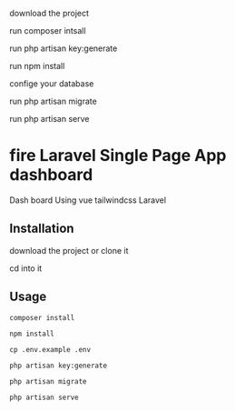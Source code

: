 


download the project 

 

run composer intsall

run php artisan key:generate

run npm install

confige your database

run php artisan migrate

run php artisan serve 


# fire Laravel Single Page App  dashboard 

Dash board Using vue tailwindcss Laravel  

## Installation


download the project or  clone it

cd into it


## Usage

```run composer
composer install
```

```install npm
npm install
```

```cp .env
cp .env.example .env
```

```key generate
php artisan key:generate 
```
```database migrate
php artisan migrate
```
```run server
php artisan serve
```
